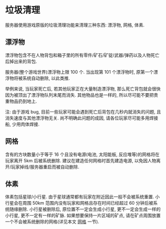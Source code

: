 # 垃圾清理

服务器使用游戏原版的垃圾清理功能来清理三种东西: 漂浮物, 网格, 体素.

## 漂浮物

漂浮物包含不在人物背包和箱子里的所有零件/矿石/矿锭/武器/弹药以及人物死亡后掉出来的背包.

服务器(整个游戏世界)漂浮物上限 100 个. 当出现第 101 个漂浮物时, 原第一个漂浮物将被系统自动删除, 以此类推.

举例来说, 当玩家死亡后, 若其他玩家正在大量制造漂浮物, 那么死亡背包就会很快因为被顶出了漂浮物队列末尾而消失. 其他物品也是一样的, 所以尽可能不要把贵重物品扔到地上.

注: 由于游戏 bug, 目前一些玩家可能会遇到死亡后背包在几秒内就消失的问题, 且消失速度与其他漂浮物无关. 尚不明确此问题的成因, 请各位玩家尽可能多用焊接船, 少用肉体焊接.

## 网格

含有的方块数量小于等于 16 个且没有电源(电池, 太阳能板, 反应堆等)的网格将在玩家离开 5km 后被系统删除. 建议在建造任何网格时首先建造电源, 以免因人物离开/玩家掉线/服务器重启而被自动删除.

## 体素

体素包括星球/小行星. 由于星球通常都有玩家在附近因此一般不会被系统重置. 小行星会在周围 50km 范围内没有玩家和网格且存在时间已经超过 60 分钟后被系统随缘删除. 小行星被删除后, 原位置不一定会生成小行星, 更不一定会生成一样的小行星, 更不一定有一样的矿脉. 如果想要保持一片区域的矿点, 请在矿点周围放置一个不会被系统删除的网格(详见本文 [网格](la-ji-qing-li.md#wang-ge) 一节).
